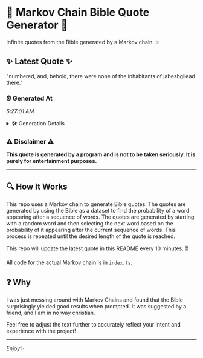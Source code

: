 # 📖 Markov Chain Bible Quote Generator 📖

Infinite quotes from the Bible generated by a Markov chain. ✨

## ✨ Latest Quote ✨
"numbered, and, behold, there were none of the inhabitants of jabeshgilead there."

### ⏰ Generated At
*5:27:01 AM*

<details>
    <summary>🛠️ Generation Details</summary>
    <p>
        <strong>🌱 Seed:</strong> numbered,<br>
        <strong>🔄 Iterations:</strong> 11<br>
        <strong>📜 Context History:</strong><br>[ numbered, ]: and,<br>[ numbered,, and, ]: behold,<br>[ numbered,, and,, behold, ]: there<br>[ numbered,, and,, behold,, there ]: were<br>[ numbered,, and,, behold,, there, were ]: none<br>[ numbered,, and,, behold,, there, were, none ]: of<br>[ and,, behold,, there, were, none, of ]: the<br>[ behold,, there, were, none, of, the ]: inhabitants<br>[ there, were, none, of, the, inhabitants ]: of<br>[ were, none, of, the, inhabitants, of ]: jabeshgilead<br>[ none, of, the, inhabitants, of, jabeshgilead ]: there.<br>
    </p>
</details>

### ⚠️ Disclaimer ⚠️
**This quote is generated by a program and is not to be taken seriously. It is purely for entertainment purposes.**

---

## 🔍 How It Works

This repo uses a Markov chain to generate Bible quotes. The quotes are generated by using the Bible as a dataset to find the probability of a word appearing after a sequence of words. The quotes are generated by starting with a random word and then selecting the next word based on the probability of it appearing after the current sequence of words. This process is repeated until the desired length of the quote is reached.

This repo will update the latest quote in this README every 10 minutes. ⏳

All code for the actual Markov chain is in `index.ts`.

## ❓ Why

I was just messing around with Markov Chains and found that the Bible surprisingly yielded good results when prompted. 
It was suggested by a friend, and I am in no way christian.

Feel free to adjust the text further to accurately reflect your intent and experience with the project!

---

*Enjoy*✨

